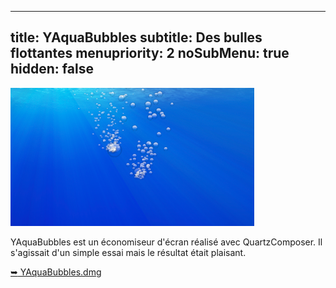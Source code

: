 ----- 
title: YAquaBubbles
subtitle: Des bulles flottantes
menupriority: 2
noSubMenu: true
hidden: false
-----

[ ![Screenshot](/n3blog/img/softwares/yaquabubbles/screenshot1.png 'screenshot') ][yaquabubbles]

YAquaBubbles est un économiseur d'écran réalisé avec QuartzComposer. 
Il s'agissait d'un simple essai mais le résultat était plaisant.


[<span class="nicer">&#x27A5;</span> YAquaBubbles.dmg][yaquabubbles]

[yaquabubbles]: /n3blog/files/YAquaBubbles.dmg
